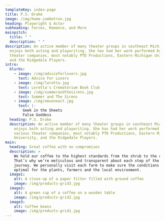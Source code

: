 ```yaml
---
templateKey: index-page
title: P.S. Drake
image: /img/home-jumbotron.jpg
heading: Playwright & Actor
subheading: Farces, Romance, and More
mainpitch:
  title: " "
  description: " "
description: An active member of many theater groups in southeast Michigan, and
  enjoys both acting and playwriting. She has had her work performed by various
  theater companies, most notably PTD Productions, Eastern Michigan University,
  and the Ridgedale Players.
intro:
  blurbs:
    - image: /img/adviceforlosers.jpg
      text: Advice For Losers
    - image: /img/loretta.jpg
      text: Loretta's Crematorium Book Club
    - image: /img/summerandthesirens.jpg
      text: Summer and The Sirens
    - image: /img/emuoneact.jpg
      text: |-
        Geek in the Sheets
        False Goddess
  heading: P.S. Drake
  description: An active member of many theater groups in southeast Michigan, and
    enjoys both acting and playwriting. She has had her work performed by
    various theater companies, most notably PTD Productions, Eastern Michigan
    University, and the Ridgedale Players.
main:
  heading: Great coffee with no compromises
  description: >
    We hold our coffee to the highest standards from the shrub to the cup.
    That’s why we’re meticulous and transparent about each step of the coffee’s
    journey. We personally visit each farm to make sure the conditions are
    optimal for the plants, farmers and the local environment.
  image1:
    alt: A close-up of a paper filter filled with ground coffee
    image: /img/products-grid3.jpg
  image2:
    alt: A green cup of a coffee on a wooden table
    image: /img/products-grid2.jpg
  image3:
    alt: Coffee beans
    image: /img/products-grid1.jpg
---
```

